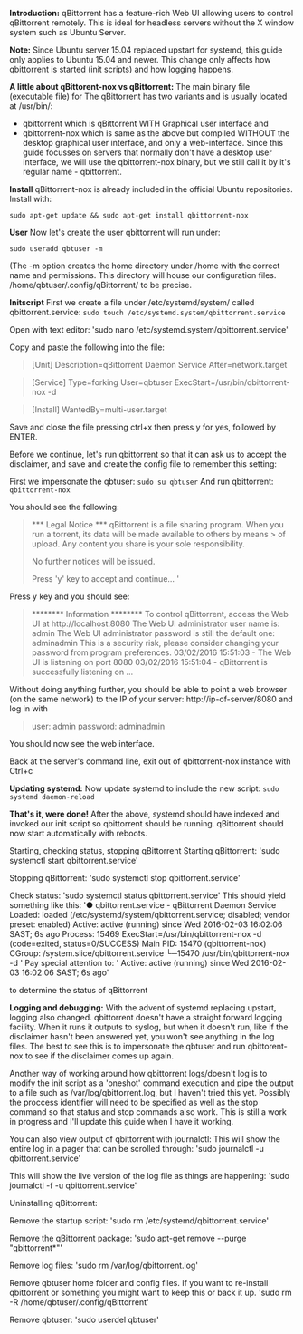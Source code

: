 **Introduction:**
qBittorrent has a feature-rich Web UI allowing users to control qBittorrent remotely. This is ideal for headless servers without the X window system such as Ubuntu Server.

**Note:** Since Ubuntu server 15.04 replaced upstart for systemd, this guide only applies to Ubuntu 15.04 and newer. This change only affects how qbittorrent is started (init scripts) and how logging happens.

**A little about qBittorent-nox vs qBittorrent:**
The main binary file (executable file) for The qBittorrent has two variants and is usually located at /usr/bin/:
* qbittorrent which is qBittorrent WITH Graphical user interface and 
* qbittorrent-nox which is same as the above but compiled WITHOUT the desktop graphical user interface, and only a web-interface.
Since this guide focusses on servers that normally don't have a desktop user interface, we will use the qbittorrent-nox binary, but we still call it by it's regular name - qbittorrent.

**Install**
qBittorrent-nox is already included in the official Ubuntu repositories. Install with:

`sudo apt-get update && sudo apt-get install qbittorrent-nox`

**User**
Now let's create the user qbittorrent will run under:

`sudo useradd qbtuser -m`

(The -m option creates the home directory under /home with the correct name and permissions. This directory will house our configuration files. /home/qbtuser/.config/qBittorrent/ to be precise.

**Initscript**
First we create a file under /etc/systemd/system/ called qbittorrent.service:
`sudo touch /etc/systemd.system/qbittorrent.service`

Open with text editor:
'sudo nano /etc/systemd.system/qbittorrent.service'

Copy and paste the following into the file:
> [Unit]
> Description=qBittorrent Daemon Service
> After=network.target

> [Service]
> Type=forking
> User=qbtuser
> ExecStart=/usr/bin/qbittorrent-nox -d

> [Install]
> WantedBy=multi-user.target

Save and close the file pressing ctrl+x then press y for yes, followed by ENTER.

Before we continue, let's run qbittorrent so that it can ask us to accept the disclaimer, and save and create the config file to remember this setting:

First we impersonate the qbtuser:
`sudo su qbtuser`
And run qbittorrent:
`qbittorrent-nox`

You should see the following:
> *** Legal Notice ***
> qBittorrent is a file sharing program. When you run a torrent, its data will be made available to others by means > of upload. Any content you share is your sole responsibility.
> 
> No further notices will be issued.
> 
> Press 'y' key to accept and continue...
> '

Press y key and you should see:

> ******** Information ********
> To control qBittorrent, access the Web UI at http://localhost:8080
> The Web UI administrator user name is: admin
> The Web UI administrator password is still the default one: adminadmin
> This is a security risk, please consider changing your password from program preferences.
> 03/02/2016 15:51:03 - The Web UI is listening on port 8080
> 03/02/2016 15:51:04 - qBittorrent is successfully listening on ...

Without doing anything further, you should be able to point a web browser (on the same network) to the IP of your server: http://ip-of-server/8080 and log in with 
> user: admin
> password: adminadmin

You should now see the web interface.

Back at the server's command line, exit out of qbittorrent-nox instance with Ctrl+c

**Updating systemd:**
Now update systemd to include the new script:
`sudo systemd daemon-reload`

**That's it, were done!**
After the above, systemd should have indexed and invoked our init script so qbittorrent should be running. qBittorrent should now start automatically with reboots.

Starting, checking status, stopping qBittorrent
Starting qBittorrent:
'sudo systemctl start qbittorrent.service'

Stopping qBittorrent:
'sudo systemctl stop qbittorrent.service'

Check status:
'sudo systemctl status qbittorrent.service'
This should yield something like this:
'● qbittorrent.service - qBittorrent Daemon Service
   Loaded: loaded (/etc/systemd/system/qbittorrent.service; disabled; vendor preset: enabled)
   Active: active (running) since Wed 2016-02-03 16:02:06 SAST; 6s ago
  Process: 15469 ExecStart=/usr/bin/qbittorrent-nox -d (code=exited, status=0/SUCCESS)
 Main PID: 15470 (qbittorrent-nox)
   CGroup: /system.slice/qbittorrent.service
           └─15470 /usr/bin/qbittorrent-nox -d
'
Pay special attention to:
'
   Active: active (running) since Wed 2016-02-03 16:02:06 SAST; 6s ago'

to determine the status of qBittorrent

**Logging and debugging:**
With the advent of systemd replacing upstart, logging also changed. qbittorrent doesn't have a straight forward logging facility. When it runs it outputs to syslog, but when it doesn't run, like if the disclaimer hasn't been answered yet, you won't see anything in the log files. The best to see this is to impersonate the qbtuser and run qbittorent-nox to see if the disclaimer comes up again.

Another way of working around how qbittorrent logs/doesn't log is to modify the init script as a 'oneshot' command execution and pipe the output to a file such as /var/log/qbittorrent.log, but I haven't tried this yet. Possibly the proccess identifier will need to be specified as well as the stop command so that status and stop commands also work. This is still a work in progress and I'll update this guide when I have it working.

You can also view output of qbittorrent with journalctl:
This will show the entire log in a pager that can be scrolled through:
'sudo journalctl -u qbittorrent.service'

This will show the live version of the log file as things are happening:
'sudo journalctl -f -u qbittorrent.service'

Uninstalling qBittorrent:

Remove the startup script:
'sudo rm /etc/systemd/qbittorrent.service'

Remove the qBittorrent package:
'sudo apt-get remove --purge "qbittorrent*"'

Remove log files:
'sudo rm /var/log/qbittorrent.log'

Remove qbtuser home folder and config files. If you want to re-install qbittorrent or something you might want to keep this or back it up.
'sudo rm -R /home/qbtuser/.config/qBittorrent'

Remove qbtuser:
'sudo userdel qbtuser'